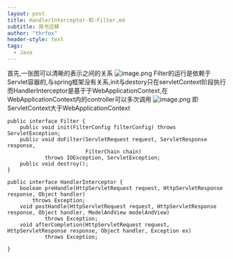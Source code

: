 ```yaml
---
layout: post
title: HandlerInterceptor-和-Filter.md
subtitle: 简书迁移
author: "thrfox"
header-style: text
tags:
  - Java
---
```


首先,一张图可以清晰的表示之间的关系
![image.png](https://upload-images.jianshu.io/upload_images/8222680-ba7afe9d648ace34.png?imageMogr2/auto-orient/strip%7CimageView2/2/w/1240)
Filter的运行是依赖于Servlet容器的,与spring框架没有关系,init与destory只在servletContext阶段执行
而HandlerInterceptor是基于于WebApplicationContext,在WebApplicationContext内的controller可以多次调用
![image.png](https://upload-images.jianshu.io/upload_images/8222680-e5fd327222def6c0.png?imageMogr2/auto-orient/strip%7CimageView2/2/w/1240)
即ServletContext大于WebApplicationContext
```
public interface Filter {
    public void init(FilterConfig filterConfig) throws ServletException;
    public void doFilter(ServletRequest request, ServletResponse response,
                         FilterChain chain)
            throws IOException, ServletException;
    public void destroy();
}
```
```
public interface HandlerInterceptor {
	boolean preHandle(HttpServletRequest request, HttpServletResponse response, Object handler)
	    throws Exception;
	void postHandle(HttpServletRequest request, HttpServletResponse response, Object handler, ModelAndView modelAndView)
			throws Exception;
	void afterCompletion(HttpServletRequest request, HttpServletResponse response, Object handler, Exception ex)
			throws Exception;

}
```

